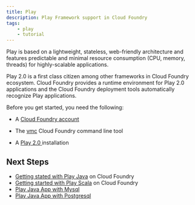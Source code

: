 ```yaml
---
title: Play 
description: Play Framework support in Cloud Foundry
tags:
    - play
    - tutorial
---
```


Play is based on a lightweight, stateless, web-friendly architecture and features predictable 
and minimal resource consumption (CPU, memory, threads) for highly-scalable applications.

Play 2.0 is a first class citizen among other frameworks in Cloud Foundry ecosystem.
Cloud Foundry provides a runtime environment for Play 2.0 applications and the Cloud Foundry 
deployment tools automatically recognize Play applications.

Before you get started, you need the following:

+	A [Cloud Foundry account](http://cloudfoundry.com/signup)

+	The [vmc](/tools/vmc/installing-vmc.html) Cloud Foundry command line tool

+	A [Play 2.0 ](http://www.playframework.org/documentation/2.0.2/Home) installation


## Next Steps

+	[Getting stated with Play Java](/frameworks/play/java-getting-started.html) on Cloud Foundry 
+	[Getting started with Play Scala](/frameworks/play/scala-getting-started.html) on Cloud Foundry
+	[Play Java App with Mysql](/frameworks/play/java-mysql.html) 
+	[Play Java App with Postgresql](/frameworks/play/java-postgresql.html)  